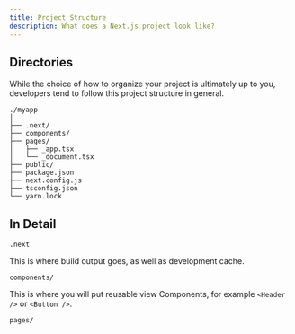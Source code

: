 ```yaml
---
title: Project Structure
description: What does a Next.js project look like?
---
```


## Directories

While the choice of how to organize your project is ultimately up to you, developers tend to follow this project structure in general.

```
./myapp
│
├── .next/
├── components/
├── pages/
│   ├── _app.tsx
│   └── _document.tsx
├── public/
├── package.json
├── next.config.js
├── tsconfig.json
└── yarn.lock
```

## In Detail

```
.next
```

This is where build output goes, as well as development cache.

```
components/
```

This is where you will put reusable view Components, for example `<Header />` or `<Button />`.

```
pages/
```
